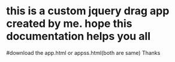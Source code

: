 # this is a custom jquery drag app created by me. hope this documentation helps you all
#download the app.html or appss.html(both are same)
Thanks

